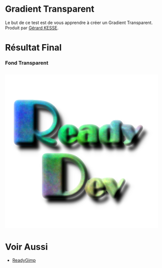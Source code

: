 # Gradient Transparent

Le but de ce test est de vous apprendre à créer un Gradient Transparent.  
Produit par 
[Gérard KESSE](https://github.com/gkesse/ "https://github.com/gkesse").

# Résultat Final

### Fond Transparent
![Gradient Transparent.png](https://raw.githubusercontent.com/gkesse/ReadyGimp/master/Logo/Logo.png)
---
# Voir Aussi

* [ReadyGimp](https://github.com/gkesse/ReadyGimp/#apprendre-la-synthèse-dimages-avec-gimp "ReadyGimp")
